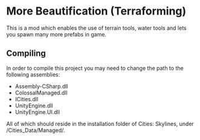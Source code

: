 
More Beautification (Terraforming)
==================================

This is a mod which enables the use of terrain tools, water tools and lets you
spawn many more prefabs in game.

Compiling
---------

In order to compile this project you may need to change the path to the
following assemblies:

 * Assembly-CSharp.dll
 * ColossalManaged.dll
 * ICities.dll
 * UnityEngine.dll
 * UnityEngine.UI.dll

All of which should reside in the installation folder of Cities: Skylines, under
/Cities_Data/Managed/.

